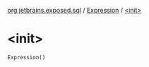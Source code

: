 [org.jetbrains.exposed.sql](../index.md) / [Expression](index.md) / [&lt;init&gt;](.)

# &lt;init&gt;

`Expression()`